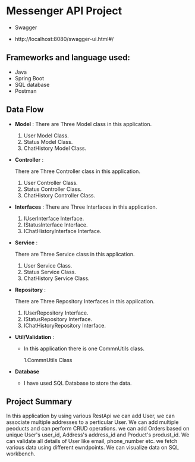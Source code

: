 # Messenger API Project
* Swagger
- http://localhost:8080/swagger-ui.html#/
## Frameworks and language used:
-  Java 
-  Spring Boot
-  SQL database
-  Postman
## Data Flow


* **Model** :
  There are Three Model class in this application.
    1. User Model Class.
    2. Status Model Class.
    3. ChatHistory Model Class.


* **Controller** :

  There are Three Controller class in this application.

    1. User Controller Class.
    2. Status Controller Class.
    3. ChatHistory Controller Class.


* **Interfaces** :
  There are Three Interfaces in this application.
    1. IUserInterface Interface.
    2. IStatusInterface Interface.
    3. IChatHistoryInterface Interface.


* **Service** :

  There are Three Service class in this application.

    1. User Service Class.
    2. Status Service Class.
    3. ChatHistory Service Class.


* **Repository** :

  There are Three Repository Interfaces in this application.

    1. IUserRepository Interface.
    2. IStatusRepository Interface.
    3. IChatHistoryRepository Interface.
    

* **Util/Validation** :
    * In this application there is one CommnUtils class.

      1.CommnUtils Class



* **Database**

    * I have used SQL Database to store the data.

## Project Summary

In this application by using various RestApi we can add User, we can associate multiple
addresses to a perticular User.
We can add multiple peoducts and can perform CRUD operations.
we can add Orders based on unique  User's user_id, Address's address_id and Product's produst_id.
We can validate all details of User like email, phone_number etc.
we fetch various data using different ewndpoints.
We can visualize data on SQL workbench. 




  













  
